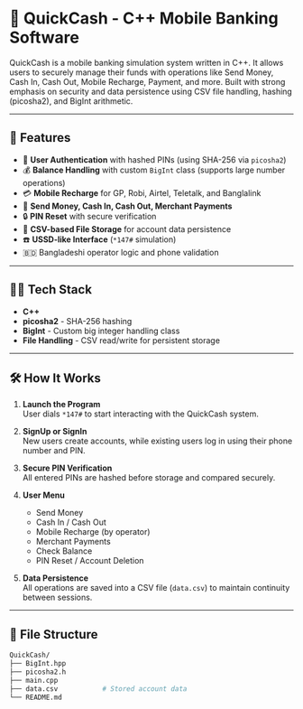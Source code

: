 # 💸 QuickCash - C++ Mobile Banking Software

QuickCash is a mobile banking simulation system written in C++. It allows users to securely manage their funds with operations like Send Money, Cash In, Cash Out, Mobile Recharge, Payment, and more. Built with strong emphasis on security and data persistence using CSV file handling, hashing (picosha2), and BigInt arithmetic.

---

## 🚀 Features

- 📱 **User Authentication** with hashed PINs (using SHA-256 via `picosha2`)
- 💰 **Balance Handling** with custom `BigInt` class (supports large number operations)
- 💳 **Mobile Recharge** for GP, Robi, Airtel, Teletalk, and Banglalink
- 💸 **Send Money, Cash In, Cash Out, Merchant Payments**
- 🔒 **PIN Reset** with secure verification
- 🧾 **CSV-based File Storage** for account data persistence
- ☎️ **USSD-like Interface** (`*147#` simulation)
- 🇧🇩 Bangladeshi operator logic and phone validation

---

## 🧑‍💻 Tech Stack

- **C++**
- **picosha2** - SHA-256 hashing
- **BigInt** - Custom big integer handling class
- **File Handling** - CSV read/write for persistent storage

---

## 🛠 How It Works

1. **Launch the Program**  
   User dials `*147#` to start interacting with the QuickCash system.

2. **SignUp or SignIn**  
   New users create accounts, while existing users log in using their phone number and PIN.

3. **Secure PIN Verification**  
   All entered PINs are hashed before storage and compared securely.

4. **User Menu**  
   - Send Money
   - Cash In / Cash Out
   - Mobile Recharge (by operator)
   - Merchant Payments
   - Check Balance
   - PIN Reset / Account Deletion

5. **Data Persistence**  
   All operations are saved into a CSV file (`data.csv`) to maintain continuity between sessions.

---

## 📂 File Structure

```bash
QuickCash/
├── BigInt.hpp
├── picosha2.h
├── main.cpp
├── data.csv           # Stored account data
└── README.md
